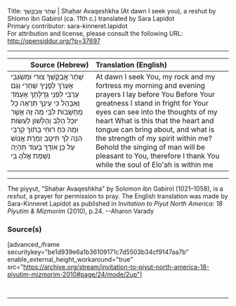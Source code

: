 <html>
<head></head>
<body>
Title: שַׁחַר אֲבַקֶּשְׁךָ | Shaḥar Avaqeshkha (At dawn I seek you), a reshut by Shlomo ibn Gabirol (ca. 11th c.) translated by Sara Lapidot<br />
Primary contributor: sara-kinneret.lapidot<br />
For attribution and license, please consult the following URL: <a href="http://opensiddur.org/?p=37697">http://opensiddur.org/?p=37697</a>
<p />
<hr />

<table style="margin-left: auto;margin-right: auto;" class="draggable">
<thead><tr><th id="x" style="text-align: right;">Source (Hebrew)</th><th style="text-align: left;">Translation (English)</th></tr></thead>
<tbody>
<tr><td style="vertical-align:top;">
<div class="liturgy"><span lang="he">
שַׁחַר אֲבַקֶּשְׁךָ צוּרִי וּמִשְׂגַּבִּי 
אֶעְרֺךְ לְפָנֶיךָ שַׁחְרִי וְגַם עַרְבִּי
לִפְנֵי גְדֻלָּתְךָ אֶעְמֹד וְאֶבָּהֵל 
כִּי עֵינְךָ תִּרְאֶה כָל מַחְשְׁבוֹת לִבִּי
מַה זֶּה אֲשֶׁר יוּכַל הַלֵּב וְהַלָּשׁוֹן 
לַעְשׂוֹת וּמַה כֹּחַ רוּחִי בְּתוֹךְ קִרְבִּי
הִנֵּה לְךָ תִּיטַב זִמְרַת אֱנוֹשׁ עַל כֵּן 
אוֹדְךָ בְּעוֹד תִּהְיֶה נִשְׁמַת אֱלֹהַּ בִּי
</span></div></td>

<td style="vertical-align:top;">
<div class="english">
At dawn I seek You, my rock and my fortress
my morning and evening prayers I lay before You
Before Your greatness I stand in fright
for Your eyes can see into the thoughts of my heart
What is this that the heart and tongue can
bring about, and what is the strength of my spirit within me?
Behold the singing of man will be pleasant to You, therefore
I thank You while the soul of Elo'ah is within me
</div></td></tr>
</tbody></table>

<hr />

The piyyut, "Shaḥar Avaqeshkha" by Solomon ibn Gabirol (1021–1058), is a <em>reshut</em>, a prayer for permission to pray. The English translation was made by Sara-Kinneret Lapidot as published in <em>Invitation to Piyut North America: 18 Piyutim & Mizmorim</em> (2010), p.24. --Aharon Varady


<h3>Source(s)</h3>

[advanced_iframe securitykey="be1d939e6a1b36109171c7d5503b34cf9147aa7b" enable_external_height_workaround="true" src="https://archive.org/stream/invitation-to-piyut-north-america-18-piyutim-mizmorim-2010#page/24/mode/2up"]

&nbsp;

<hr />

&nbsp;
</body>
</html>